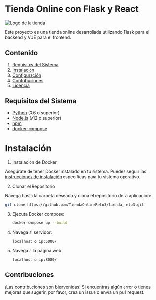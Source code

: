 # Tienda Online con Flask y React

![Logo de la tienda](ruta/al/logo.png)

Este proyecto es una tienda online desarrollada utilizando Flask para el backend y VUE para el frontend.

## Contenido

1. [Requisitos del Sistema](#requisitos-del-sistema)
2. [Instalación](#instalación)
3. [Configuración](#configuración)
4. [Contribuciones](#contribuciones)
5. [Licencia](#licencia)

## Requisitos del Sistema

- [Python](https://www.python.org/) (3.6 o superior)
- [Node.js](https://nodejs.org/) (v12 o superior)
- [npm](https://www.npmjs.com/)
- [docker-compose](https://docs.docker.com/compose/)

# Instalación

1. Instalación de Docker

Asegúrate de tener Docker instalado en tu sistema. Puedes seguir las [instrucciones de instalación](https://docs.docker.com/get-docker/) específicas para tu sistema operativo.

2. Clonar el Repositorio

Navega hasta la carpeta deseada y clona el repositorio de la aplicación:

```bash
git clone https://github.com/TiendaOnlineReto3/tienda_reto3.git
```

3. Ejecuta Docker compose:

   ```bash
   docker-compose up --build
   ```

4. Navega al servidor:

   ```bash
   localhost o ip:5000/
   ```

5. Navega a la pagina web:

   ```bash
   localhost o ip:8080/
   ```

## Contribuciones

¡Las contribuciones son bienvenidas! Si encuentras algún error o tienes mejoras que sugerir, por favor, crea un issue o envía un pull request.

```

```
